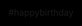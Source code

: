 #happybirthday

<!DOCTYPE HTML PUBLIC "-//W3C//DTD HTML 4.0 Transitional//EN">
<HTML>
 <HEAD>
 <meta charset="utf-8" />
  <TITLE> Code trái tim đập  </TITLE>
  <META NAME="Generator" CONTENT="EditPlus">
  <META NAME="Author" CONTENT="">
  <META NAME="Keywords" CONTENT="">
  <META NAME="Description" CONTENT="">
 
   
  <style>
  html, body {
  height: 100%;
  padding: 0;
  margin: 0;
  background: #000;
  display: flex;
  justify-content: center;
  align-items: center;
 
}
 
.box {
  width: 100%;
  position: absolute;
  top: 50%;
  left: 50%;
  transform: translate(-50%, -50%);
  display: flex;
  flex-direction: column;
}
 
canvas {
  position: absolute;
  width: 100%;
  height: 100%;
}
#pinkboard {
  position: relative;
  margin: auto;
  height: 500px;
  width: 500px;
  animation: animate 1.3s infinite;
}
 
#pinkboard:before, #pinkboard:after {
  content: '';
  position: absolute;
  background: #FF5CA4;
  width: 100px;
  height: 160px;
  border-top-left-radius: 50px;
  border-top-right-radius: 50px;
}
 
#pinkboard:before {
  left: 100px;
  transform: rotate(-45deg);
  transform-origin: 0 100%;
  box-shadow: 0 14px 28px rgba(0,0,0,0.25),
              0 10px 10px rgba(0,0,0,0.22);
}
 
#pinkboard:after {
  left: 0;
  transform: rotate(45deg);
  transform-origin: 100% 100%;
}
 
@keyframes animate {
  0% {
    transform: scale(1);
  }
  30% {
    transform: scale(.8);
  }
  60% {
    transform: scale(1.2);
  }
  100% {
    transform: scale(1);
  }
}
  </style>
 </HEAD>
 
 <BODY>
   <div class="box">
      <canvas id="pinkboard"></canvas>
   </div>
  <script>
  /*
 * Settings
 */
var settings = {
  particles: {
    length:   2000, // maximum amount of particles
    duration:   2, // particle duration in sec
    velocity: 100, // particle velocity in pixels/sec
    effect: -1.3, // play with this for a nice effect
    size:      13, // particle size in pixels
  },
};
/*
 * RequestAnimationFrame polyfill by Erik Möller
 */
(function(){var b=0;var c=["ms","moz","webkit","o"];for(var a=0;a<c.length&&!window.requestAnimationFrame;++a){window.requestAnimationFrame=window[c[a]+"RequestAnimationFrame"];window.cancelAnimationFrame=window[c[a]+"CancelAnimationFrame"]||window[c[a]+"CancelRequestAnimationFrame"]}if(!window.requestAnimationFrame){window.requestAnimationFrame=function(h,e){var d=new Date().getTime();var f=Math.max(0,16-(d-b));var g=window.setTimeout(function(){h(d+f)},f);b=d+f;return g}}if(!window.cancelAnimationFrame){window.cancelAnimationFrame=function(d){clearTimeout(d)}}}());
/*
 * Point class
 */
var Point = (function() {
  function Point(x, y) {
    this.x = (typeof x !== 'undefined') ? x : 0;
    this.y = (typeof y !== 'undefined') ? y : 0;
  }
  Point.prototype.clone = function() {
    return new Point(this.x, this.y);
  };
  Point.prototype.length = function(length) {
    if (typeof length == 'undefined')
      return Math.sqrt(this.x * this.x + this.y * this.y);
    this.normalize();
    this.x *= length;
    this.y *= length;
    return this;
  };
  Point.prototype.normalize = function() {
    var length = this.length();
    this.x /= length;
    this.y /= length;
    return this;
  };
  return Point;
})();
/*
 * Particle class
 */
var Particle = (function() {
  function Particle() {
    this.position = new Point();
    this.velocity = new Point();
    this.acceleration = new Point();
    this.age = 0;
  }
  Particle.prototype.initialize = function(x, y, dx, dy) {
    this.position.x = x;
    this.position.y = y;
    this.velocity.x = dx;
    this.velocity.y = dy;
    this.acceleration.x = dx * settings.particles.effect;
    this.acceleration.y = dy * settings.particles.effect;
    this.age = 0;
  };
  Particle.prototype.update = function(deltaTime) {
    this.position.x += this.velocity.x * deltaTime;
    this.position.y += this.velocity.y * deltaTime;
    this.velocity.x += this.acceleration.x * deltaTime;
    this.velocity.y += this.acceleration.y * deltaTime;
    this.age += deltaTime;
  };
  Particle.prototype.draw = function(context, image) {
    function ease(t) {
      return (--t) * t * t + 1;
    }
    var size = image.width * ease(this.age / settings.particles.duration);
    context.globalAlpha = 1 - this.age / settings.particles.duration;
    context.drawImage(image, this.position.x - size / 2, this.position.y - size / 2, size, size);
  };
  return Particle;
})();
/*
 * ParticlePool class
 */
var ParticlePool = (function() {
  var particles,
      firstActive = 0,
      firstFree   = 0,
      duration    = settings.particles.duration;
 
  function ParticlePool(length) {
    // create and populate particle pool
    particles = new Array(length);
    for (var i = 0; i < particles.length; i++)
      particles[i] = new Particle();
  }
  ParticlePool.prototype.add = function(x, y, dx, dy) {
    particles[firstFree].initialize(x, y, dx, dy);
   
    // handle circular queue
    firstFree++;
    if (firstFree   == particles.length) firstFree   = 0;
    if (firstActive == firstFree       ) firstActive++;
    if (firstActive == particles.length) firstActive = 0;
  };
  ParticlePool.prototype.update = function(deltaTime) {
    var i;
   
    // update active particles
    if (firstActive < firstFree) {
      for (i = firstActive; i < firstFree; i++)
        particles[i].update(deltaTime);
    }
    if (firstFree < firstActive) {
      for (i = firstActive; i < particles.length; i++)
        particles[i].update(deltaTime);
      for (i = 0; i < firstFree; i++)
        particles[i].update(deltaTime);
    }
   
    // remove inactive particles
    while (particles[firstActive].age >= duration && firstActive != firstFree) {
      firstActive++;
      if (firstActive == particles.length) firstActive = 0;
    }
   
   
  };
  ParticlePool.prototype.draw = function(context, image) {
    // draw active particles
    if (firstActive < firstFree) {
      for (i = firstActive; i < firstFree; i++)
        particles[i].draw(context, image);
    }
    if (firstFree < firstActive) {
      for (i = firstActive; i < particles.length; i++)
        particles[i].draw(context, image);
      for (i = 0; i < firstFree; i++)
        particles[i].draw(context, image);
    }
  };
  return ParticlePool;
})();
/*
 * Putting it all together
 */
(function(canvas) {
  var context = canvas.getContext('2d'),
      particles = new ParticlePool(settings.particles.length),
      particleRate = settings.particles.length / settings.particles.duration, // particles/sec
      time;
 
  // get point on heart with -PI <= t <= PI
  function pointOnHeart(t) {
    return new Point(
      160 * Math.pow(Math.sin(t), 3),
      130 * Math.cos(t) - 50 * Math.cos(2 * t) - 20 * Math.cos(3 * t) - 10 * Math.cos(4 * t) + 25
    );
  }
 
  // creating the particle image using a dummy canvas
  var image = (function() {
    var canvas  = document.createElement('canvas'),
        context = canvas.getContext('2d');
    canvas.width  = settings.particles.size;
    canvas.height = settings.particles.size;
    // helper function to create the path
    function to(t) {
      var point = pointOnHeart(t);
      point.x = settings.particles.size / 2 + point.x * settings.particles.size / 350;
      point.y = settings.particles.size / 2 - point.y * settings.particles.size / 350;
      return point;
    }
    // create the path
    context.beginPath();
    var t = -Math.PI;
    var point = to(t);
    context.moveTo(point.x, point.y);
    while (t < Math.PI) {
      t += 0.01; // baby steps!
      point = to(t);
      context.lineTo(point.x, point.y);
    }
    context.closePath();
    // create the fill
    context.fillStyle = '#FF5CA4';
    context.fill();
    // create the image
    var image = new Image();
    image.src = canvas.toDataURL();
    return image;
  })();
 
  // render that thing!
  function render() {
    // next animation frame
    requestAnimationFrame(render);
   
    // update time
    var newTime   = new Date().getTime() / 1000,
        deltaTime = newTime - (time || newTime);
    time = newTime;
   
    // clear canvas
    context.clearRect(0, 0, canvas.width, canvas.height);
   
    // create new particles
    var amount = particleRate * deltaTime;
    for (var i = 0; i < amount; i++) {
      var pos = pointOnHeart(Math.PI - 2 * Math.PI * Math.random());
      var dir = pos.clone().length(settings.particles.velocity);
      particles.add(canvas.width / 2 + pos.x, canvas.height / 2 - pos.y, dir.x, -dir.y);
    }
   
    // update and draw particles
    particles.update(deltaTime);
    particles.draw(context, image);
  }
 
  // handle (re-)sizing of the canvas
  function onResize() {
    canvas.width  = canvas.clientWidth;
    canvas.height = canvas.clientHeight;
  }
  window.onresize = onResize;
 
  // delay rendering bootstrap
  setTimeout(function() {
    onResize();
    render();
  }, 10);
})(document.getElementById('pinkboard'));
  </script>
  <div class="center-text",
  style="background-color:rgb(1, 0, 0);
        width: 100%;
        color: rgb(225, 12, 168);
        height:100%;
        font-size: 31px;
        font-style: italic;
        display: flex;
        align-items: center;
        justify-content: center;
        margin-bottom: 5px;
        text-align: center;"></div>
 </BODY>
</HTML>
